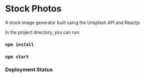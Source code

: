 # Stock Photos

A stock image generator built using the Unsplash API and Reactjs

In the project directory, you can run:

### `npm install`


### `npm start`

### Deployment Status

